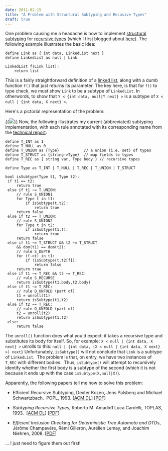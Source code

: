 ```yaml
---
date: 2011-02-15
title: "A Problem with Structural Subtyping and Recusive Types"
draft: true
---
```


One problem causing me a headache is how to implement [structural subtyping](http://wikipedia.org/wiki/Structural_type_system) for [recursive types](http://wikipedia.org/wiki/recursive_data_type) (which I first blogged about [here](http://whiley.org/2010/09/19/normalising-recursive-data-types/)).  The following example illustrates the basic idea:

```whiley
define Link as { int data, LinkedList next }
define LinkedList as null | Link

LinkedList f(Link list):
    return list
```

This is a fairly straightforward definition of a [linked list](http://wikipedia.org/wiki/linked_list), along with a dumb function `f()` that just returns its parameter.  The key here, is that for `f()` to type check, we must show `Link` to be a subtype of `LinkedList`.  In otherwords, to show that `Y < {int data, null|Y next} >` is a subtype of `X < null | {int data, X next} >`.

Here's a pictorial representation of the problem:

[{{<img class="text-center" src="http://whiley.org/wp-content/uploads/2011/02/RecursiveTypes.png">}}](http://whiley.org/wp-content/uploads/2011/02/RecursiveTypes.png)
Now, the following illustrates my current (abbreviated) subtyping implementation, with each rule annotated with its corresponding name from the [technical report](http://www.ecs.vuw.ac.nz/~djp/files/ECSTR10-23.pdf):

```whiley
define T_INT as 1
define T_NULL as 0
define T_UNION as {Type}           // a union (i.e. set) of types
define T_STRUCT as {string->Type}  // map fields to types
define T_REC as { string var, Type body } // recursive types

define Type as T_INT | T_NULL | T_REC | T_UNION | T_STRUCT

bool isSubtype(Type t1, Type t2):
 if t1 == t2:
     return true
 else if t1 ~= T_UNION:
     // rule S_UNION1
     for Type t in t1:
         if isSubtype(t,t2):
             return true
     return false
 else if t2 ~= T_UNION:
     // rule S_UNION2
     for Type t in t2:
         if isSubtype(t1,t):
             return true
     return false
 else if t1 ~= T_STRUCT && t2 ~= T_STRUCT
     && dom(t1) == dom(t2):
     // rule S_DEPTH
     for (f->t) in t1:
         if !isSubtype(t,t2[f]):
             return false
     return true
 else if t1 ~= T_REC && t2 ~= T_REC:
     // rule S_RECURSE
     return isSubtype(t1.body,t2.body)
 else if t1 ~= T_REC:
     // rule Q_UNFOLD (part of)
     t1 = unroll(t1)
     return isSubtype(t1,t2)
 else if t2 ~= T_REC:
     // rule Q_UNFOLD (part of)
     t2 = unroll(t2)
     return isSubtype(t1,t2)
 else:
     return false
```

The `unroll()` function does what you'd expect: it takes a recursive type and substitutes its body for itself.  So, for example:
```X < null | {int data, X next} >```
unrolls to this:
```null | {int data, (X < null | {int data, X next} >) next}```
Unfortunately,  `isSubtype()` will not conclude that `Link` is a subtype of `LinkedList`.  The problem is that, on entry, we have two instances of `T_REC` with different bodies.  Thus, `isSubtype()` will attempt to recursively identify whether the first body is a subtype of the second (which it is not because it ends up with the case `isSubtype(X,null|X)`).

Apparently, the following papers tell me how to solve this problem:
   * Efficient Recursive Subtyping, Dexter Kozen, Jens Palsberg and Michael Schwartzbach.  POPL, 1993. [[ACM DL](http://dx.doi.org/10.1145/158511.158700)] [[PDF](http://citeseerx.ist.psu.edu/viewdoc/download;jsessionid=9C9C66C3B2B15D858FC794EF562A4361?doi=10.1.1.55.8186&rep=rep1&type=pdf)]

   * *Subtyping Recursive Types*, Roberto M. Amadio1 Luca Cardelli, TOPLAS, 1993.  [[ACM DL](http://portal.acm.org/citation.cfm?id=155231)] [[PDF](http://citeseerx.ist.psu.edu/viewdoc/download?doi=10.1.1.65.4769&rep=rep1&type=pdf)]

   * *Efficient Inclusion Checking for Deterministic Tree Automata and DTDs*, Jérôme Champavère, Rémi Gilleron, Aurélien Lemay, and Joachim Niehren, 2008. [[PDF](http://www.grappa.univ-lille3.fr/~champavere/Recherche/publications/lata08_paper.pdf)]


... I just need to figure them out first!